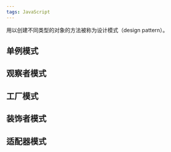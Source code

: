 ```yaml
---
tags: JavaScript
---
```


用以创建不同类型的对象的方法被称为设计模式（design pattern）。

## 单例模式

## 观察者模式

## 工厂模式

## 装饰者模式

## 适配器模式